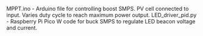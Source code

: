MPPT.ino - Arduino file for controlling boost SMPS. PV cell connected to input. Varies duty cycle to reach maximum power output.
LED_driver_pid.py - Raspberry Pi Pico W code for buck SMPS to regulate LED beacon voltage and current.
